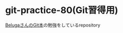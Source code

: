 # git-practice-80(Git習得用)

[BelugaさんのGit本](https://github.com/Beluuuuuuga/git-command-line-exercises-80)の勉強をしているrepository
